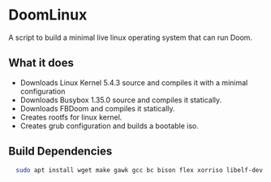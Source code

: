 # DoomLinux
A script to build a minimal live linux operating system that can run Doom.
## What it does
- Downloads Linux Kernel 5.4.3 source and compiles it with a minimal configuration
- Downloads Busybox 1.35.0 source and compiles it statically.
- Downloads FBDoom and compiles it statically.
- Creates rootfs for linux kernel.
- Creates grub configuration and builds a bootable iso.
## Build Dependencies
```bash 
  sudo apt install wget make gawk gcc bc bison flex xorriso libelf-dev libssl-dev grub-common
```
